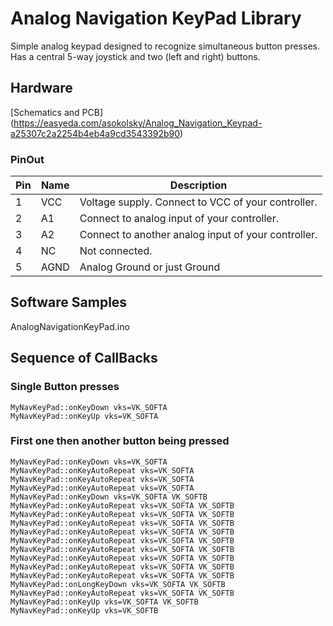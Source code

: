 # Analog Navigation KeyPad Library

Simple analog keypad designed to recognize simultaneous button presses.
Has a central 5-way joystick and two (left and right) buttons.

## Hardware

[Schematics and PCB] (https://easyeda.com/asokolsky/Analog_Navigation_Keypad-a25307c2a2254b4eb4a9cd3543392b90)

### PinOut

| Pin | Name | Description |
| --- | -----| -----|
|1|VCC| Voltage supply.  Connect to VCC of your controller.|	
|2|A1| Connect to analog input of your controller.|
|3|A2| Connect to another analog input of your controller.|
|4|NC| Not connected.|
|5|AGND| Analog Ground or just Ground|

## Software Samples

AnalogNavigationKeyPad.ino

## Sequence of CallBacks 

### Single Button presses

~~~~
MyNavKeyPad::onKeyDown vks=VK_SOFTA 
MyNavKeyPad::onKeyUp vks=VK_SOFTA 
~~~~

### First one then another button being pressed

~~~~
MyNavKeyPad::onKeyDown vks=VK_SOFTA 
MyNavKeyPad::onKeyAutoRepeat vks=VK_SOFTA 
MyNavKeyPad::onKeyAutoRepeat vks=VK_SOFTA 
MyNavKeyPad::onKeyAutoRepeat vks=VK_SOFTA 
MyNavKeyPad::onKeyDown vks=VK_SOFTA VK_SOFTB 
MyNavKeyPad::onKeyAutoRepeat vks=VK_SOFTA VK_SOFTB 
MyNavKeyPad::onKeyAutoRepeat vks=VK_SOFTA VK_SOFTB 
MyNavKeyPad::onKeyAutoRepeat vks=VK_SOFTA VK_SOFTB 
MyNavKeyPad::onKeyAutoRepeat vks=VK_SOFTA VK_SOFTB 
MyNavKeyPad::onKeyAutoRepeat vks=VK_SOFTA VK_SOFTB 
MyNavKeyPad::onKeyAutoRepeat vks=VK_SOFTA VK_SOFTB 
MyNavKeyPad::onKeyAutoRepeat vks=VK_SOFTA VK_SOFTB 
MyNavKeyPad::onKeyAutoRepeat vks=VK_SOFTA VK_SOFTB 
MyNavKeyPad::onKeyAutoRepeat vks=VK_SOFTA VK_SOFTB 
MyNavKeyPad::onLongKeyDown vks=VK_SOFTA VK_SOFTB 
MyNavKeyPad::onKeyAutoRepeat vks=VK_SOFTA VK_SOFTB 
MyNavKeyPad::onKeyUp vks=VK_SOFTA VK_SOFTB 
MyNavKeyPad::onKeyUp vks=VK_SOFTB 
~~~~



